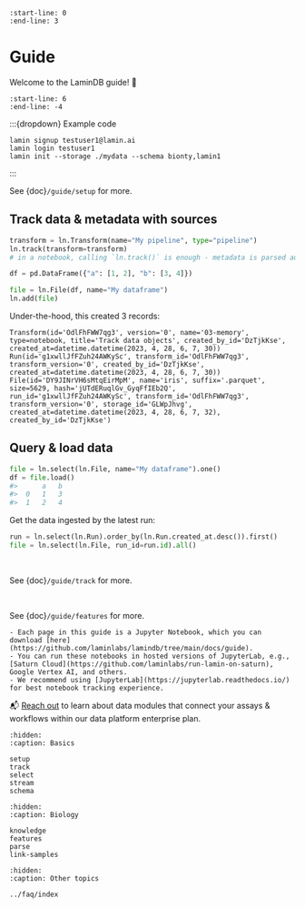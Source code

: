 ```{include} ../../README.md
:start-line: 0
:end-line: 3
```

# Guide

Welcome to the LaminDB guide! 👋

```{include} ../../README.md
:start-line: 6
:end-line: -4
```

:::{dropdown} Example code

```shell
lamin signup testuser1@lamin.ai
lamin login testuser1
lamin init --storage ./mydata --schema bionty,lamin1
```

:::

See {doc}`/guide/setup` for more.

## Track data & metadata with sources

```python
transform = ln.Transform(name="My pipeline", type="pipeline")
ln.track(transform=transform)
# in a notebook, calling `ln.track()` is enough - metadata is parsed automatically

df = pd.DataFrame({"a": [1, 2], "b": [3, 4]})

file = ln.File(df, name="My dataframe")
ln.add(file)
```

Under-the-hood, this created 3 records:

```
Transform(id='OdlFhFWW7qg3', version='0', name='03-memory', type=notebook, title='Track data objects', created_by_id='DzTjkKse', created_at=datetime.datetime(2023, 4, 28, 6, 7, 30))
Run(id='g1xwllJfFZuh24AWKySc', transform_id='OdlFhFWW7qg3', transform_version='0', created_by_id='DzTjkKse', created_at=datetime.datetime(2023, 4, 28, 6, 7, 30))
File(id='DY9JINrVH6sMtqEirMpM', name='iris', suffix='.parquet', size=5629, hash='jUTdERuqlGv_GyqFfIEb2Q', run_id='g1xwllJfFZuh24AWKySc', transform_id='OdlFhFWW7qg3', transform_version='0', storage_id='GLWpJhvg', created_at=datetime.datetime(2023, 4, 28, 6, 7, 32), created_by_id='DzTjkKse')
```

## Query & load data

```python
file = ln.select(ln.File, name="My dataframe").one()
df = file.load()
#>      a	b
#>  0	1	3
#>  1	2	4
```

Get the data ingested by the latest run:

```python
run = ln.select(ln.Run).order_by(ln.Run.created_at.desc()).first()
file = ln.select(ln.File, run_id=run.id).all()
```

<br>

See {doc}`/guide/track` for more.

<br>

See {doc}`/guide/features` for more.

```{tip}
- Each page in this guide is a Jupyter Notebook, which you can download [here](https://github.com/laminlabs/lamindb/tree/main/docs/guide).
- You can run these notebooks in hosted versions of JupyterLab, e.g., [Saturn Cloud](https://github.com/laminlabs/run-lamin-on-saturn), Google Vertex AI, and others.
- We recommend using [JupyterLab](https://jupyterlab.readthedocs.io/) for best notebook tracking experience.
```

📬 [Reach out](https://lamin.ai/contact) to learn about data modules that connect your assays & workflows within our data platform enterprise plan.

```{toctree}
:hidden:
:caption: Basics

setup
track
select
stream
schema
```

```{toctree}
:hidden:
:caption: Biology

knowledge
features
parse
link-samples
```

```{toctree}
:hidden:
:caption: Other topics

../faq/index
```
